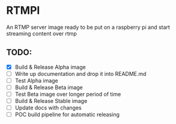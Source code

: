 # RTMPI
An RTMP server image ready to be put on a raspberry pi and start streaming content over rtmp

## TODO:

- [x] Build & Release Alpha image
- [ ] Write up documentation and drop it into README.md
- [ ] Test Alpha image
- [ ] Build & Release Beta image
- [ ] Test Beta image over longer period of time
- [ ] Build & Release Stable image
- [ ] Update docs with changes
- [ ] POC build pipeline for automatic releasing